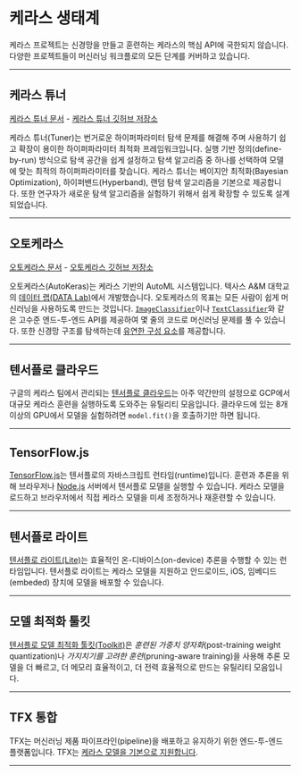 # 케라스 생태계

케라스 프로젝트는 신경망을 만들고 훈련하는 케라스의 핵심 API에 국한되지 않습니다.
다양한 프로젝트들이 머신러닝 워크플로의 모든 단계를 커버하고 있습니다.

---

## 케라스 튜너

[케라스 튜너 문서](https://keras-team.github.io/keras-tuner/) - [케라스 튜너 깃허브 저장소](https://github.com/keras-team/keras-tuner)


케라스 튜너(Tuner)는 번거로운 하이퍼파라미터 탐색 문제를 해결해 주며 사용하기 쉽고 확장이 용이한 하이퍼파라미터 최적화 프레임워크입니다.
실행 기반 정의(define-by-run) 방식으로 탐색 공간을 쉽게 설정하고 탐색 알고리즘 중 하나를 선택하여 모델에 맞는 최적의 하이퍼파라미터를 찾습니다.
케라스 튜너는 베이지안 최적화(Bayesian Optimization), 하이퍼밴드(Hyperband), 랜덤 탐색 알고리즘을 기본으로 제공합니다.
또한 연구자가 새로운 탐색 알고리즘을 실험하기 위해서 쉽게 확장할 수 있도록 설계되었습니다.

---

## 오토케라스

[오토케라스 문서](https://autokeras.com/) - [오토케라스 깃허브 저장소](https://github.com/keras-team/autokeras)

오토케라스(AutoKeras)는 케라스 기반의 AutoML 시스템입니다.
텍사스 A&M 대학교의 [데이터 랩(DATA Lab)](http://faculty.cs.tamu.edu/xiahu/index.html)에서 개발했습니다.
오토케라스의 목표는 모든 사람이 쉽게 머신러닝을 사용하도록 만드는 것입니다.
[`ImageClassifier`](https://autokeras.com/tutorial/image_classification/)이나
[`TextClassifier`](https://autokeras.com/tutorial/text_classification/)와 같은 고수준 엔드-투-엔드 API를 제공하여 몇 줄의 코드로 머신러닝 문제를 풀 수 있습니다.
또한 신경망 구조를 탐색하는데 [유연한 구성 요소](https://autokeras.com/tutorial/customized/)를 제공합니다.

---

## 텐서플로 클라우드

구글의 케라스 팀에서 관리되는 [텐서플로 클라우드]()는 아주 약간만의 설정으로 GCP에서 대규모 케라스 훈련을 실행하도록 도와주는 유틸리티 모음입니다.
클라우드에 있는 8개 이상의 GPU에서 모델을 실험하려면 `model.fit()`을 호출하기만 하면 됩니다.


---

## TensorFlow.js

[TensorFlow.js](https://www.tensorflow.org/js)는 텐서플로의 자바스크립트 런타임(runtime)입니다.
훈련과 추론을 위해 브라우저나 [Node.js](https://nodejs.org/en/) 서버에서 텐서플로 모델을 실행할 수 있습니다.
케라스 모델을 로드하고 브라우저에서 직접 케라스 모델을 미세 조정하거나 재훈련할 수 있습니다.


---

## 텐서플로 라이트

[텐서플로 라이트(Lite)](https://www.tensorflow.org/lite)는 효율적인 온-디바이스(on-device) 추론을 수행할 수 있는 런타임입니다.
텐서플로 라이트는 케라스 모델을 지원하고 안드로이드, iOS, 임베디드(embeded) 장치에 모델을 배포할 수 있습니다.


---

## 모델 최적화 툴킷

[텐서플로 모델 최적화 툴킷(Toolkit)](https://www.tensorflow.org/model_optimization)은 *훈련된 가중치 양자화*(post-training weight quantization)나 *가지치기를 고려한 훈련*(pruning-aware training)을 사용해 추론 모델을 더 빠르고, 더 메모리 효율적이고, 더 전력 효율적으로 만드는 유틸리티 모음입니다.


---

## TFX 통합

TFX는 머신러닝 제품 파이프라인(pipeline)을 배포하고 유지하기 위한 엔드-투-엔드 플랫폼입니다.
TFX는 [케라스 모델을 기본으로 지원합니다](https://www.tensorflow.org/tfx/guide/keras).


---



